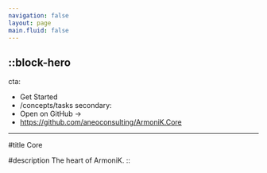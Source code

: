 ```yaml
---
navigation: false
layout: page
main.fluid: false
---
```


::block-hero
---
cta:
  - Get Started
  - /concepts/tasks
secondary:
  - Open on GitHub →
  - https://github.com/aneoconsulting/ArmoniK.Core
---

#title
Core

#description
The heart of ArmoniK.
::

